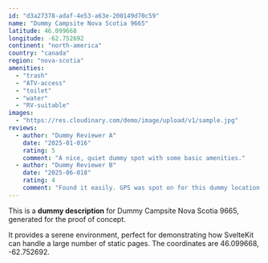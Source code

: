 ```yaml
---
id: "d3a27378-adaf-4e53-a63e-200149d70c59"
name: "Dummy Campsite Nova Scotia 9665"
latitude: 46.099668
longitude: -62.752692
continent: "north-america"
country: "canada"
region: "nova-scotia"
amenities:
  - "trash"
  - "ATV-access"
  - "toilet"
  - "water"
  - "RV-suitable"
images:
  - "https://res.cloudinary.com/demo/image/upload/v1/sample.jpg"
reviews:
  - author: "Dummy Reviewer A"
    date: "2025-01-016"
    rating: 5
    comment: "A nice, quiet dummy spot with some basic amenities."
  - author: "Dummy Reviewer B"
    date: "2025-06-018"
    rating: 4
    comment: "Found it easily. GPS was spot on for this dummy location."
---
```


This is a **dummy description** for Dummy Campsite Nova Scotia 9665, generated for the proof of concept.

It provides a serene environment, perfect for demonstrating how SvelteKit can handle a large number of static pages. The coordinates are 46.099668, -62.752692.

